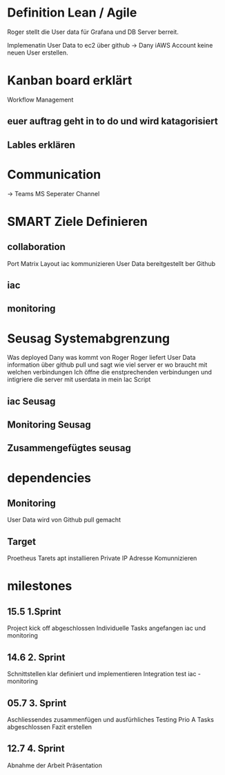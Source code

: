# Definition Lean / Agile 
Roger stellt die User data für Grafana und DB Server berreit. 

Implemenatin User Data to ec2 über github -> Dany 
iAWS Account keine neuen User erstellen.

# Kanban board erklärt 
Workflow Management

## euer auftrag geht in to do und wird katagorisiert 

## Lables erklären

# Communication 
-> Teams MS
Seperater Channel 

# SMART Ziele Definieren 

## collaboration
Port Matrix 
Layout iac kommunizieren
User Data bereitgestellt ber Github

## iac

## monitoring 

# Seusag Systemabgrenzung
Was deployed Dany was kommt von Roger 
Roger liefert User Data information über github pull und sagt wie viel server er wo braucht mit welchen verbindungen 
Ich öffne die enstprechenden verbindungen und intigriere die server mit userdata in mein Iac Script 

## iac Seusag

## Monitoring Seusag 

## Zusammengefügtes seusag

# dependencies


## Monitoring
User Data wird von Github pull gemacht

## Target
Proetheus Tarets apt installieren 
Private IP Adresse Komunnizieren


# milestones 

## 15.5 1.Sprint
Project kick off abgeschlossen
Individuelle Tasks angefangen iac und monitoring

## 14.6 2. Sprint 
Schnittstellen klar definiert und implementieren
Integration test iac - monitoring 

## 05.7 3. Sprint
Aschliessendes zusammenfügen und ausfürhliches Testing
Prio A Tasks abgeschlossen 
Fazit erstellen 

## 12.7 4. Sprint 
Abnahme der Arbeit 
Präsentation 


